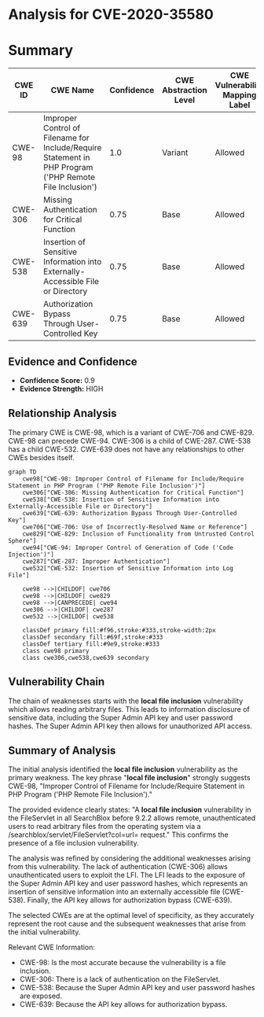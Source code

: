 # Analysis for CVE-2020-35580

# Summary
| CWE ID | CWE Name | Confidence | CWE Abstraction Level | CWE Vulnerability Mapping Label | CWE-Vulnerability Mapping Notes |
|---|---|---|---|---|---|
| CWE-98 | Improper Control of Filename for Include/Require Statement in PHP Program ('PHP Remote File Inclusion') | 1.0 | Variant | Allowed | Primary CWE |
| CWE-306 | Missing Authentication for Critical Function | 0.75 | Base | Allowed | Secondary Candidate |
| CWE-538 | Insertion of Sensitive Information into Externally-Accessible File or Directory | 0.75 | Base | Allowed | Secondary Candidate |
| CWE-639 | Authorization Bypass Through User-Controlled Key | 0.75 | Base | Allowed | Secondary Candidate |

## Evidence and Confidence

*   **Confidence Score:** 0.9
*   **Evidence Strength:** HIGH

## Relationship Analysis
The primary CWE is CWE-98, which is a variant of CWE-706 and CWE-829. CWE-98 can precede CWE-94.
CWE-306 is a child of CWE-287.
CWE-538 has a child CWE-532.
CWE-639 does not have any relationships to other CWEs besides itself.

```mermaid
graph TD
    cwe98["CWE-98: Improper Control of Filename for Include/Require Statement in PHP Program ('PHP Remote File Inclusion')"]
    cwe306["CWE-306: Missing Authentication for Critical Function"]
    cwe538["CWE-538: Insertion of Sensitive Information into Externally-Accessible File or Directory"]
    cwe639["CWE-639: Authorization Bypass Through User-Controlled Key"]
    cwe706["CWE-706: Use of Incorrectly-Resolved Name or Reference"]
    cwe829["CWE-829: Inclusion of Functionality from Untrusted Control Sphere"]
    cwe94["CWE-94: Improper Control of Generation of Code ('Code Injection')"]
    cwe287["CWE-287: Improper Authentication"]
    cwe532["CWE-532: Insertion of Sensitive Information into Log File"]

    cwe98 -->|CHILDOF| cwe706
    cwe98 -->|CHILDOF| cwe829
    cwe98 -->|CANPRECEDE| cwe94
    cwe306 -->|CHILDOF| cwe287
    cwe532 -->|CHILDOF| cwe538
    
    classDef primary fill:#f96,stroke:#333,stroke-width:2px
    classDef secondary fill:#69f,stroke:#333
    classDef tertiary fill:#9e9,stroke:#333
    class cwe98 primary
    class cwe306,cwe538,cwe639 secondary
```

## Vulnerability Chain
The chain of weaknesses starts with the **local file inclusion** vulnerability which allows reading arbitrary files. This leads to information disclosure of sensitive data, including the Super Admin API key and user password hashes. The Super Admin API key then allows for unauthorized API access.

## Summary of Analysis
The initial analysis identified the **local file inclusion** vulnerability as the primary weakness. The key phrase "**local file inclusion**" strongly suggests CWE-98, "Improper Control of Filename for Include/Require Statement in PHP Program ('PHP Remote File Inclusion')."

The provided evidence clearly states: "A **local file inclusion** vulnerability in the FileServlet in all SearchBlox before 9.2.2 allows remote, unauthenticated users to read arbitrary files from the operating system via a /searchblox/servlet/FileServlet?col=url= request." This confirms the presence of a file inclusion vulnerability.

The analysis was refined by considering the additional weaknesses arising from this vulnerability. The lack of authentication (CWE-306) allows unauthenticated users to exploit the LFI. The LFI leads to the exposure of the Super Admin API key and user password hashes, which represents an insertion of sensitive information into an externally accessible file (CWE-538). Finally, the API key allows for authorization bypass (CWE-639).

The selected CWEs are at the optimal level of specificity, as they accurately represent the root cause and the subsequent weaknesses that arise from the initial vulnerability.

Relevant CWE Information:
- CWE-98: Is the most accurate because the vulnerability is a file inclusion.
- CWE-306: There is a lack of authentication on the FileServlet.
- CWE-538: Because the Super Admin API key and user password hashes are exposed.
- CWE-639: Because the API key allows for authorization bypass.